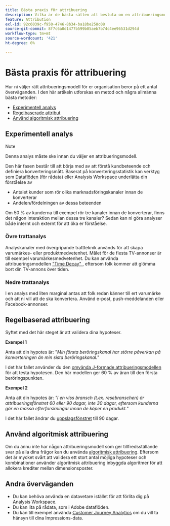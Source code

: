 ```yaml
---
title: Bästa praxis för attribuering
description: Vilka är de bästa sätten att besluta om en attribueringsmodell?
feature: Attribution
exl-id: 92c6039c-f950-4746-8b34-ba18be258c08
source-git-commit: 8f7c6a0d1477b599b05aeb7b74c4ee96531d294d
workflow-type: tm+mt
source-wordcount: '421'
ht-degree: 0%

---
```


# Bästa praxis för attribuering

Hur ni väljer rätt attribueringsmodell för er organisation beror på ett antal överväganden. I den här artikeln utforskas en metod och några allmänna bästa metoder:

* [Experimentell analys](#exploratory-analysis)
* [Regelbaserade attribut](#rule-base-attribution)
* [Använd algoritmisk attribuering](#use-algorithmic-attribution)

## Experimentell analys

>[!NOTE]
>Denna analys måste ske innan du väljer en attribueringsmodell.

Den här fasen består till att börja med av att förstå kundbeteende och definiera konverteringsmått. Baserat på konverteringsstatistik kan verktyg som [Dataflöden](https://experienceleague.adobe.com/en/docs/analytics/export/analytics-data-feed/data-feed-overview) (för rådata) eller Analysis Workspace underlätta din förståelse av

* Antalet kunder som rör olika marknadsföringskanaler innan de konverterar
* Andelen/fördelningen av dessa beteenden

Om 50 % av kunderna till exempel rör tre kanaler innan de konverterar, finns det någon interaktion mellan dessa tre kanaler?
Sedan kan ni göra analyser både internt och externt för att öka er förståelse.

### Övre trattanalys

Analyskanaler med övergripande trattteknik används för att skapa varumärkes- eller produktmedvetenhet. Målet för de flesta TV-annonser är till exempel varumärkesmedvetenhet. Du kan använda attribueringsmodellen [&quot;Time Decay&quot; ](/help/analyze/analysis-workspace/attribution/models.md), eftersom folk kommer att glömma bort din TV-annons över tiden.

### Nedre trattanalys

I en analys med liten marginal antas att folk redan känner till ert varumärke och att ni vill att de ska konvertera. Använd e-post, push-meddelanden eller Facebook-annonser.

## Regelbaserad attribuering

Syftet med det här steget är att validera dina hypoteser.

**Exempel 1**

Anta att din hypotes är: &quot;*Min första beröringskanal har större påverkan på konverteringen än min sista beröringskanal.*&quot;

I det här fallet använder du den [omvända J-formade attribueringsmodellen](/help/analyze/analysis-workspace/attribution/models.md) för att testa hypotesen. Den här modellen ger 60 % av äran till den första beröringspunkten.

**Exempel 2**

Anta att din hypotes är: *&quot;I en viss bransch (t.ex. resebranschen) är attribueringsfönstret 60 eller 90 dagar, inte 30 dagar, eftersom kunderna gör en massa efterforskningar innan de köper en produkt.*&quot;

I det här fallet ändrar du [uppslagsfönstret](https://experienceleague.adobe.com/en/docs/analytics/analyze/analysis-workspace/attribution/models) till 90 dagar.

## Använd algoritmisk attribuering

Om du ännu inte har någon attribueringsmodell som ger tillfredsställande svar på alla dina frågor kan du använda [algoritmisk attribuering](/help/analyze/analysis-workspace/attribution/algorithmic.md). Eftersom det är mycket svårt att validera ett stort antal möjliga hypoteser och kombinationer använder algoritmisk attribuering inbyggda algoritmer för att allokera krediter mellan dimensionsposter.

## Andra överväganden

* Du kan behöva använda en datavetare istället för att förlita dig på Analysis Workspace.
* Du kan lita på rådata, som i Adobe dataflöden.
* Du kan till exempel använda [Customer Journey Analytics](https://experienceleague.adobe.com/en/docs/analytics-platform/using/cja-overview/cja-b2c-overview/cja-overview) om du vill ta hänsyn till dina Impressions-data.
